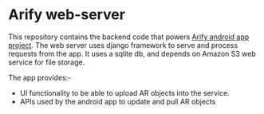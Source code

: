 # Arify web-server

This repository contains the backend code that powers [Arify android app project](https://github.com/shiva-reddy-uic/arify-android-client).  The web server uses django framework to serve and process requests from the app. It uses a sqlite db, and depends on Amazon S3 web service for file storage. 

The app provides:-

 - UI functionality to be able to upload AR objects into the service.
 - APIs used by the android app to update and pull AR objects


